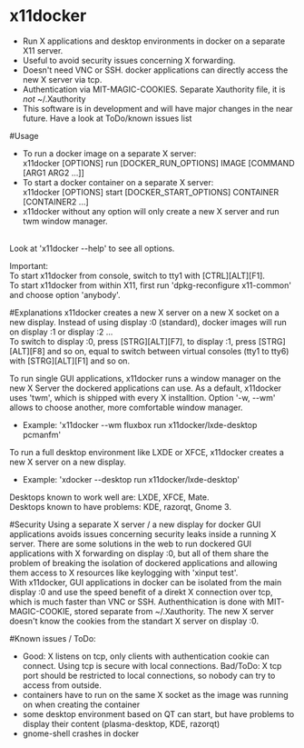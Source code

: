 # x11docker
 - Run X applications and desktop environments in docker on a separate X11 server.
 - Useful to avoid security issues concerning X forwarding.
 - Doesn't need VNC or SSH. docker applications can directly access the new X server via tcp.
 - Authentication via MIT-MAGIC-COOKIES. Separate Xauthority file, it is _not_ ~/.Xauthority
 - This software is in development and will have major changes in the near future. Have a look at ToDo/known issues list

#Usage
 - To run a docker image on a separate X server:<br>
   x11docker [OPTIONS] run [DOCKER_RUN_OPTIONS] IMAGE [COMMAND [ARG1 ARG2 ...]]<br>
 - To start a docker container on a separate X server:<br>
   x11docker [OPTIONS] start [DOCKER_START_OPTIONS] CONTAINER [CONTAINER2 ...]<br>
 - x11docker without any option will only create a new X server and run twm window manager.<br>
<br>
Look at 'x11docker --help' to see all options.<br>

Important:<br>
To start x11docker from console, switch to tty1 with [CTRL][ALT][F1].<br>
To start x11docker from within X11, first run 'dpkg-reconfigure x11-common'
and choose option 'anybody'.

#Explanations
x11docker creates a new X server on a new X socket on a new display. Instead of using
display :0 (standard), docker images will run on display :1 or display :2 ...<br>
To switch to display :0, press [STRG][ALT][F7], to display :1, press [STRG][ALT][F8] and so on, 
equal to switch between virtual consoles (tty1 to tty6) with [STRG][ALT][F1] and so on.

To run single GUI applications, x11docker runs a window manager on the new X Server the dockered
applications can use. As a default, x11docker uses 'twm', which is shipped with every X installtion.
Option '-w, --wm' allows to choose another, more comfortable window manager. 
 - Example: 'x11docker --wm fluxbox run x11docker/lxde-desktop pcmanfm'

To run a full desktop environment like LXDE or XFCE, x11docker creates a new X server on a new display.
 - Example: 'xdocker --desktop run x11docker/lxde-desktop'<br>

Desktops known to work well are: LXDE, XFCE, Mate.<br>
Desktops known to have problems: KDE, razorqt, Gnome 3.<br>

#Security
Using a separate X server / a new display for docker GUI applications avoids issues concerning 
security leaks inside a running X server. There are some solutions in the web to run dockered GUI 
applications with X forwarding on display :0, but all of them share the problem of breaking the isolation
of dockered applications and allowing them access to X resources like keylogging with 'xinput test'.<br>
With x11docker, GUI applications in docker can be isolated from the main display :0 and use the speed benefit of a direkt X connection over tcp, which is much faster than VNC or SSH. Authenthication is done with MIT-MAGIC-COOKIE, stored separate from ~/.Xauthority. The new X server doesn't know the cookies from the standart X server on display :0.
<br>

#Known issues / ToDo:
 - Good: X listens on tcp, only clients with authentication cookie can connect. Using tcp is secure with local connections. Bad/ToDo: X tcp port should be restricted to local connections, so nobody can try to access from outside.
 - containers have to run on the same X socket as the image was running on when creating the container
 - some desktop environment based on QT can start, but have problems to display their content (plasma-desktop, KDE, razorqt)
 - gnome-shell crashes in docker

